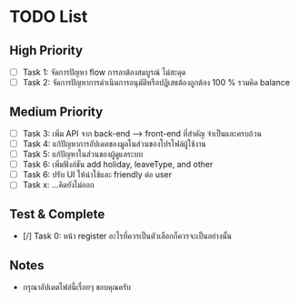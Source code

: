 # TODO List

## High Priority
- [ ] Task 1: จัดการปัญหา flow การลาต้องสมบูรณ์ ไม่สะดุด
- [ ] Task 2: จัดการปัญหาการดำเนินการอนุมัติหรือปฏิเสธต้องถูกต้อง 100 % รวมคิด balance

## Medium Priority
- [ ] Task 3: เพิ่ม API จาก back-end --> front-end ที่สำคัญ จำเป็นและครบถ้วน
- [ ] Task 4: แก้ปัญหาการอัปเดตของมูลในส่วนของโปรไฟล์ผู้ใช้งาน
- [ ] Task 5: แก้ปัญหาในส่วนของผู้ดูแลระบบ
- [ ] Task 6: เพิ่มฟังก์ชัน add holiday, leaveType, and other
- [ ] Task 6: ปรับ UI ให้น่าใช้และ friendly ต่อ user
- [ ] Task x: ...คิดยังไม่ออก

## Test & Complete
- [/] Task 0: หน้า register อะไรที่ควรเป็นตัวเลือกก็ควรจะเป็นอย่างนั้น


## Notes
- กรุณาอัปเดตไฟล์นี้เรื่อยๆ ขอบคุณครับ

